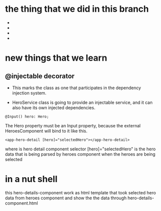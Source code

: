 
# the thing that we did in this branch
* 

* 

* 

* 

# new things that we learn
## @injectable decorator
* This marks the class as one that participates in the dependency injection system. 

* HeroService class is going to provide an injectable service, and it can also have its  own injected dependencies. 

```
@Input() hero: Hero;

```

The Hero property must be an Input property, 
because the external HeroesComponent will bind to it like this.
```
<app-hero-detail [hero]="selectedHero"></app-hero-detail>

```
where
<app-hero-detail> is hero detail component selector 
[hero]="selectedHero" is the hero data that is being parsed by heroes component when the heroes are being selected

# in a nut shell
this hero-details-component work as html template that took selected hero data from heroes component and show the the data through hero-details-component.html 
